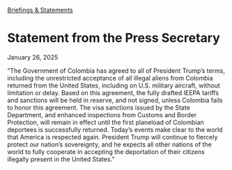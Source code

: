 [Briefings &amp; Statements](https://www.whitehouse.gov/briefings-statements/)

# 					Statement from the Press Secretary				

January 26, 2025

“The Government of Colombia has agreed to all of President Trump’s terms, including the unrestricted acceptance of all illegal aliens from Colombia returned from the United States, including on U.S. military aircraft, without limitation or delay. Based on this agreement, the fully drafted IEEPA tariffs and sanctions will be held in reserve, and not signed, unless Colombia fails to honor this agreement. The visa sanctions issued by the State Department, and enhanced inspections from Customs and Border Protection, will remain in effect until the first planeload of Colombian deportees is successfully returned. Today’s events make clear to the world that America is respected again. President Trump will continue to fiercely protect our nation’s sovereignty, and he expects all other nations of the world to fully cooperate in accepting the deportation of their citizens illegally present in the United States.”
